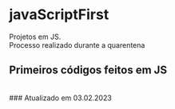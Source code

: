 # javaScriptFirst

Projetos em JS.     
Processo realizado durante a quarentena            
   
## Primeiros códigos feitos em JS         
<br> 
### Atualizado em 03.02.2023  
